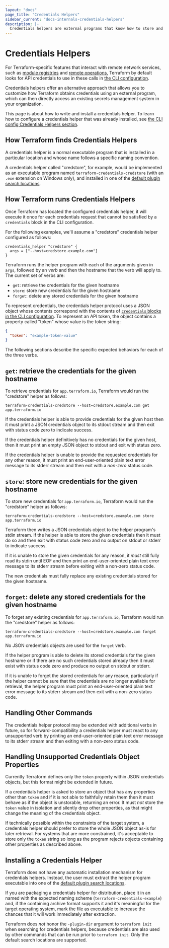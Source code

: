 ```yaml
---
layout: "docs"
page_title: "Credentials Helpers"
sidebar_current: "docs-internals-credentials-helpers"
description: |-
  Credentials helpers are external programs that know how to store and retrieve API tokens for remote Terraform services.
---
```


# Credentials Helpers

For Terraform-specific features that interact with remote network services,
such as [module registries](/docs/registry/) and
[remote operations](/docs/cloud/run/cli.html), Terraform by default looks for
API credentials to use in these calls in
[the CLI configuration](/docs/cli/config/config-file.html).

Credentials helpers offer an alternative approach that allows you to customize
how Terraform obtains credentials using an external program, which can then
directly access an existing secrets management system in your organization.

This page is about how to write and install a credentials helper. To learn
how to configure a credentials helper that was already installed, see
[the CLI config Credentials Helpers section](/docs/cli/config/config-file.html#credentials-helpers).

## How Terraform finds Credentials Helpers

A credentials helper is a normal executable program that is installed in a
particular location and whose name follows a specific naming convention.

A credentials helper called "credstore", for example, would be implemented as
an executable program named `terraform-credentials-credstore` (with an `.exe`
extension on Windows only), and installed in one of the
[default plugin search locations](/docs/extend/how-terraform-works.html#plugin-locations).

## How Terraform runs Credentials Helpers

Once Terraform has located the configured credentials helper, it will execute
it once for each credentials request that cannot be satisfied by a `credentials`
block in the CLI configuration.

For the following examples, we'll assume a "credstore" credentials helper
configured as follows:

```
credentials_helper "credstore" {
  args = ["--host=credstore.example.com"]
}
```

Terraform runs the helper program with each of the arguments given in `args`,
followed by an _verb_ and then the hostname that the verb will apply to.
The current set of verbs are:

* `get`: retrieve the credentials for the given hostname
* `store`: store new credentials for the given hostname
* `forget`: delete any stored credentials for the given hostname

To represent credentials, the credentials helper protocol uses a JSON object
whose contents correspond with the contents of
[`credentials` blocks in the CLI configuration](/docs/cli/config/config-file.html#credentials).
To represent an API token, the object contains a property called "token" whose
value is the token string:

```json
{
  "token": "example-token-value"
}
```

The following sections describe the specific expected behaviors for each of the
three verbs.

## `get`: retrieve the credentials for the given hostname

To retrieve credentials for `app.terraform.io`, Terraform would run the
"credstore" helper as follows:

```
terraform-credentials-credstore --host=credstore.example.com get app.terraform.io
```

If the credentials helper is able to provide credentials for the given host
then it must print a JSON credentials object to its stdout stream and then
exit with status code zero to indicate success.

If the credentials helper definitively has no credentials for the given host,
then it must print an empty JSON object to stdout and exit with status zero.

If the credentials helper is unable to provide the requested credentials for
any other reason, it must print an end-user-oriented plain text error message
to its stderr stream and then exit with a _non-zero_ status code.

## `store`: store new credentials for the given hostname

To store new credentials for `app.terraform.io`, Terraform would run the
"credstore" helper as follows:

```
terraform-credentials-credstore --host=credstore.example.com store app.terraform.io
```

Terraform then writes a JSON credentials object to the helper program's stdin
stream. If the helper is able to store the given credentials then it must do
so and then exit with status code zero and no output on stdout or stderr to
indicate success.

If it is unable to store the given credentials for any reason, it _must_ still
fully read its stdin until EOF and then print an end-user-oriented plain text
error message to its stderr stream before exiting with a non-zero status
code.

The new credentials must fully replace any existing credentials stored for the
given hostname.

## `forget`: delete any stored credentials for the given hostname

To forget any existing credentials for `app.terraform.io`, Terraform would run
the "credstore" helper as follows:

```
terraform-credentials-credstore --host=credstore.example.com forget app.terraform.io
```

No JSON credentials objects are used for the `forget` verb.

If the helper program is able to delete its stored credentials for the given
hostname or if there are no such credentials stored already then it must
exist with status code zero and produce no output on stdout or stderr.

If it is unable to forget the stored credentials for any reason, particularly
if the helper cannot be sure that the credentials are no longer available for
retrieval, the helper program must print an end-user-oriented plain text error
message to its stderr stream and then exit with a non-zero status code.

## Handling Other Commands

The credentials helper protocol may be extended with additional verbs in future,
so for forward-compatibility a credentials helper must react to any unsupported
verb by printing an end-user-oriented plain text error message to its stderr
stream and then exiting with a non-zero status code.

## Handling Unsupported Credentials Object Properties

Currently Terraform defines only the `token` property within JSON credentials
objects, but this format might be extended in future.

If a credentials helper is asked to store an object that has any properties
other than `token` and if it is not able to faithfully retain them then it
must behave as if the object is unstorable, returning an error. It must _not_
store the `token` value in isolation and silently drop other properties, as
that might change the meaning of the credentials object.

If technically possible within the constraints of the target system, a
credentials helper should prefer to store the whole JSON object as-is for
later retrieval. For systems that are more constrained, it's acceptable to
store only the `token` string so long as the program rejects objects containing
other properties as described above.

## Installing a Credentials Helper

Terraform does not have any automatic installation mechanism for credentials
helpers. Instead, the user must extract the helper program executable into
one of the [default plugin search locations](/docs/extend/how-terraform-works.html#plugin-locations).

If you are packaging a credentials helper for distribution, place it in an
named with the expected naming scheme (`terraform-credentials-example`) and,
if the containing archive format supports it and it's meaningful for the
target operating system, mark the file as executable to increase the chances
that it will work immediately after extraction.

Terraform does _not_ honor the `-plugin-dir` argument to `terraform init` when
searching for credentials helpers, because credentials are also used by other
commands that can be run prior to `terraform init`. Only the default search
locations are supported.
